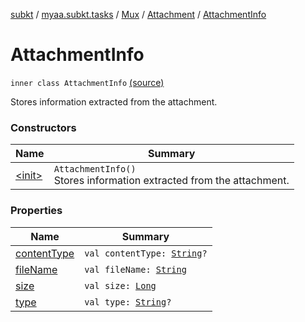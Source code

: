[subkt](../../../../index.md) / [myaa.subkt.tasks](../../../index.md) / [Mux](../../index.md) / [Attachment](../index.md) / [AttachmentInfo](./index.md)

# AttachmentInfo

`inner class AttachmentInfo` [(source)](https://github.com/Myaamori/SubKt/blob/0.1.7/src/main/kotlin/myaa/subkt/tasks/muxtask.kt#L62)

Stores information extracted from the attachment.

### Constructors

| Name | Summary |
|---|---|
| [&lt;init&gt;](-init-.md) | `AttachmentInfo()`<br>Stores information extracted from the attachment. |

### Properties

| Name | Summary |
|---|---|
| [contentType](content-type.md) | `val contentType: `[`String`](https://kotlinlang.org/api/latest/jvm/stdlib/kotlin/-string/index.html)`?` |
| [fileName](file-name.md) | `val fileName: `[`String`](https://kotlinlang.org/api/latest/jvm/stdlib/kotlin/-string/index.html) |
| [size](size.md) | `val size: `[`Long`](https://kotlinlang.org/api/latest/jvm/stdlib/kotlin/-long/index.html) |
| [type](type.md) | `val type: `[`String`](https://kotlinlang.org/api/latest/jvm/stdlib/kotlin/-string/index.html)`?` |
